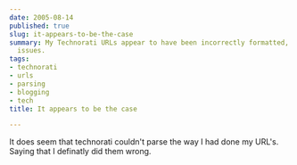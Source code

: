 ```yaml
---
date: 2005-08-14
published: true
slug: it-appears-to-be-the-case
summary: My Technorati URLs appear to have been incorrectly formatted, causing parsing
  issues.
tags:
- technorati
- urls
- parsing
- blogging
- tech
title: It appears to be the case

---
```

It does seem that technorati couldn't parse the way I had done my URL's.  Saying that I definatly did them wrong.

